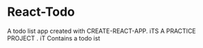 # React-Todo
A todo list app created with CREATE-REACT-APP. iTS A PRACTICE PROJECT . iT Contains a todo ist
